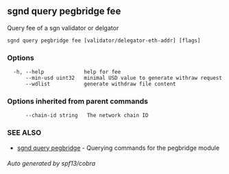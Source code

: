 ## sgnd query pegbridge fee

Query fee of a sgn validator or delgator

```
sgnd query pegbridge fee [validator/delegator-eth-addr] [flags]
```

### Options

```
  -h, --help             help for fee
      --min-usd uint32   minimal USD value to generate withraw request
      --wdlist           generate withdraw file content
```

### Options inherited from parent commands

```
      --chain-id string   The network chain ID
```

### SEE ALSO

* [sgnd query pegbridge](sgnd_query_pegbridge.md)	 - Querying commands for the pegbridge module

###### Auto generated by spf13/cobra

